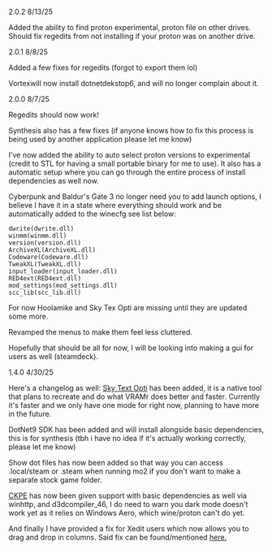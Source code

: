 2.0.2 8/13/25

Added the ability to find proton experimental, proton file on other drives. Should fix regedits from not installing if your proton was on another drive.


2.0.1 8/8/25

Added a few fixes for regedits (forgot to export them lol)

Vortexwill now install dotnetdekstop6, and will no longer complain about it.

2.0.0 8/7/25

Regedits should now work!

Synthesis also has a few fixes (if anyone knows how to fix this process is being used by another application please let me know)

I've now added the ability to auto select proton versions to experimental (credit to STL for having a small portable binary for me to use). It also has a automatic setup where you can go through the entire process of install dependencies as well now.

Cyberpunk and Baldur's Gate 3 no longer need you to add launch options, I believe I have it in a state where everything should work and be automatically added to the winecfg see list below:
```
dwrite(dwrite.dll)
winmm(winmm.dll)
version(version.dll)
ArchiveXL(ArchiveXL.dll)
Codeware(Codeware.dll)
TweakXL(TweakXL.dll)
input_loader(input_loader.dll)
RED4ext(RED4ext.dll)
mod_settings(mod_settings.dll)
scc_lib(scc_lib.dll)
```
For now Hoolamike and Sky Tex Opti are missing until they are updated some more.

Revamped the menus to make them feel less cluttered.

Hopefully that should be all for now, I will be looking into making a gui for users as well (steamdeck).

1.4.0 4/30/25

Here's a changelog as well:
[Sky Text Opti](https://github.com/BenHUET/sky-tex-opti) has been added, it is a native tool that plans to recreate and do what VRAMr does better and faster. Currently it's faster and we only have one mode for right now, planning to have more in the future.

DotNet9 SDK has been added and will install alongside basic dependencies, this is for synthesis (tbh i have no idea if it's actually working correctly, please let me know)

Show dot files has now been added so that way you can access .local/steam or .steam when running mo2 if you don't want to make a separate stock game folder.

[CKPE](https://www.nexusmods.com/skyrimspecialedition/mods/71371)  has now been given support with basic dependencies as well via winhttp, and d3dcompiler_46, I do need to warn you dark mode doesn't work yet as it relies on Windows Aero, which wine/proton can't do yet.

And finally I have provided a fix for Xedit users which now allows you to drag and drop in columns. Said fix can be found/mentioned [here.](https://github.com/TES5Edit/TES5Edit/issues/774)
